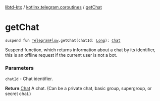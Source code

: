 [libtd-ktx](../index.md) / [kotlinx.telegram.coroutines](index.md) / [getChat](./get-chat.md)

# getChat

`suspend fun `[`TelegramFlow`](../kotlinx.telegram.core/-telegram-flow/index.md)`.getChat(chatId: `[`Long`](https://kotlinlang.org/api/latest/jvm/stdlib/kotlin/-long/index.html)`): `[`Chat`](https://tdlibx.github.io/td/docs/org/drinkless/td/libcore/telegram/TdApi/Chat.html)

Suspend function, which returns information about a chat by its identifier, this is an offline
request if the current user is not a bot.

### Parameters

`chatId` - Chat identifier.

**Return**
[Chat](https://tdlibx.github.io/td/docs/org/drinkless/td/libcore/telegram/TdApi/Chat.html) A chat. (Can be a private chat, basic group, supergroup, or secret chat.)

